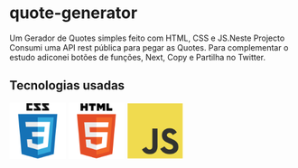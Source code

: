 # quote-generator
<p>Um Gerador de Quotes simples feito com HTML, CSS e JS.Neste Projecto Consumi uma API rest pública para pegar as Quotes. Para complementar o estudo adiconei botões de funções, Next, Copy e Partilha no Twitter.</p>

## Tecnologias usadas
<div>
  <img style="width:100px;" src="https://github.com/devicons/devicon/blob/master/icons/css3/css3-original-wordmark.svg">
  <img style="width:100px;" src="https://github.com/devicons/devicon/blob/master/icons/html5/html5-original-wordmark.svg">
  <img style="width:100px;" src="https://github.com/devicons/devicon/blob/master/icons/javascript/javascript-original.svg">

</div>

